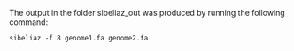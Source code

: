 The output in the folder sibeliaz_out was produced by running the following
command:

	sibeliaz -f 8 genome1.fa genome2.fa
